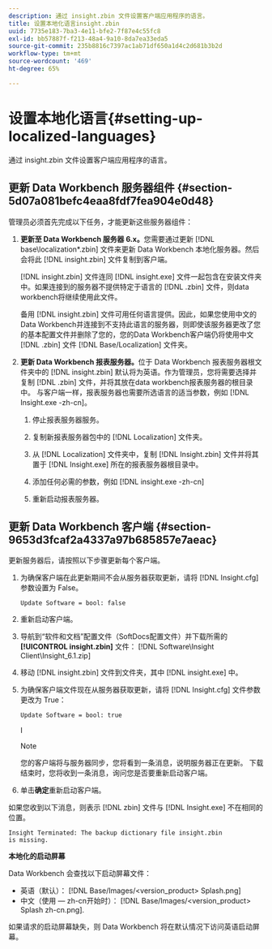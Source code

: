 ```yaml
---
description: 通过 insight.zbin 文件设置客户端应用程序的语言。
title: 设置本地化语言insight.zbin
uuid: 7735e183-7ba3-4e11-bfe2-7f87e4c55fc8
exl-id: bb57887f-f213-48a4-9a10-8da7ea33eda5
source-git-commit: 235b8816c7397ac1ab71df650a1d4c2d681b3b2d
workflow-type: tm+mt
source-wordcount: '469'
ht-degree: 65%

---
```


# 设置本地化语言{#setting-up-localized-languages}

通过 insight.zbin 文件设置客户端应用程序的语言。

## 更新 Data Workbench 服务器组件 {#section-5d07a081befc4eaa8fdf7fea904e0d48}

管理员必须首先完成以下任务，才能更新这些服务器组件：

1. **更新至 Data Workbench 服务器 6.x。**&#x200B;您需要通过更新 [!DNL base\localization\*.zbin] 文件来更新 Data Workbench 本地化服务器。然后会将此 [!DNL insight.zbin] 文件复制到客户端。

   [!DNL insight.zbin] 文件连同 [!DNL insight.exe] 文件一起包含在安装文件夹中。如果连接到的服务器不提供特定于语言的 [!DNL .zbin] 文件，则data workbench将继续使用此文件。

   备用 [!DNL insight.zbin] 文件可用任何语言提供。因此，如果您使用中文的Data Workbench并连接到不支持此语言的服务器，则即使该服务器更改了您的基本配置文件并删除了您的，您的Data Workbench客户端仍将使用中文 [!DNL .zbin] 文件 [!DNL Base/Localization] 文件夹。

1. **更新 Data Workbench 报表服务器。**&#x200B;位于 Data Workbench 报表服务器根文件夹中的 [!DNL insight.zbin] 默认将为英语。作为管理员，您将需要选择并复制 [!DNL .zbin] 文件，并将其放在data workbench报表服务器的根目录中。 与客户端一样，报表服务器也需要所选语言的适当参数，例如 [!DNL Insight.exe -zh-cn]。

   1. 停止报表服务器服务。
   1. 复制新报表服务器包中的 [!DNL Localization] 文件夹。
   1. 从 [!DNL Localization] 文件夹中，复制 [!DNL Insight.zbin] 文件并将其置于 [!DNL Insight.exe] 所在的报表服务器根目录中。

   1. 添加任何必需的参数，例如 [!DNL insight.exe -zh-cn]
   1. 重新启动报表服务器。

## 更新 Data Workbench 客户端 {#section-9653d3fcaf2a4337a97b685857e7aeac}

更新服务器后，请按照以下步骤更新每个客户端。

1. 为确保客户端在此更新期间不会从服务器获取更新，请将 [!DNL Insight.cfg] 参数设置为 False。

   ```
   Update Software = bool: false
   ```

1. 重新启动客户端。
1. 导航到“软件和文档”配置文件（SoftDocs配置文件）并下载所需的 **[!UICONTROL insight.zbin]** 文件： [!DNL Software\Insight Client\Insight_6.1.zip]

1. 移动 [!DNL insight.zbin] 文件到文件夹，其中 [!DNL insight.exe] 中。

1. 为确保客户端文件现在从服务器获取更新，请将 [!DNL Insight.cfg] 文件参数更改为 True：

   ```
   Update Software = bool: true
   ```

   I

   >[!NOTE]
   >
   >您的客户端将与服务器同步，您将看到一条消息，说明服务器正在更新。 下载结束时，您将收到一条消息，询问您是否要重新启动客户端。

1. 单击&#x200B;**确定**&#x200B;重新启动客户端。

如果您收到以下消息，则表示 [!DNL zbin] 文件与 [!DNL Insight.exe] 不在相同的位置。

```
Insight Terminated: The backup dictionary file insight.zbin 
is missing.
```

**本地化的启动屏幕**

Data Workbench 会查找以下启动屏幕文件：

* 英语（默认）： [!DNL Base/Images/<version_product> Splash.png]
* 中文（使用 — zh-cn开始时）： [!DNL Base/Images/<version_product> Splash zh-cn.png].

如果请求的启动屏幕缺失，则 Data Workbench 将在默认情况下访问英语启动屏幕。

<!-- <a id="section_91AE5EF234C14652A7B04082A22629AB"></a> -->
